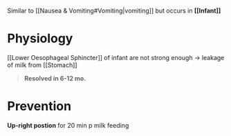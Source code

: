 Similar to [[Nausea & Vomiting#Vomiting|vomiting]] but occurs in **[[Infant]]**

# Physiology
[[Lower Oesophageal Sphincter]] of infant are not strong enough -> leakage of milk from [[Stomach]]
> **Resolved in 6-12 mo.**

# Prevention
**Up-right postion** for 20 min p milk feeding
